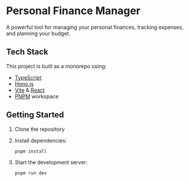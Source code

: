 # Personal Finance Manager

A powerful tool for managing your personal finances, tracking expenses, and planning your budget.

## Tech Stack

This project is built as a monorepo using:

- [TypeScript](https://www.typescriptlang.org/)
- [Hono.js](https://hono.dev/)
- [Vite](https://vitejs.dev/) & [React](https://react.dev/)
- [PNPM](https://pnpm.io/) workspace

## Getting Started

1. Clone the repository
2. Install dependencies:

   ```bash
   pnpm install
   ```

3. Start the development server:

   ```bash
   pnpm run dev
   ```
